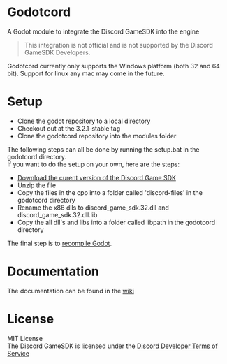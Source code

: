 # Godotcord
A Godot module to integrate the Discord GameSDK into the engine

> This integration is not official and is not supported by the Discord GameSDK Developers.

Godotcord currently only supports the Windows platform (both 32 and 64 bit). Support for linux any mac may come in the future.

# Setup

- Clone the godot repository to a local directory
- Checkout out at the 3.2.1-stable tag
- Clone the godotcord repository into the modules folder
  
The following steps can all be done by running the setup.bat in the godotcord directory.<br>
If you want to do the setup on your own, here are the steps:
- [Download the curent version of the Discord Game SDK](https://dl-game-sdk.discordapp.net/latest/discord_game_sdk.zip)
- Unzip the file
- Copy the files in the cpp into a folder called 'discord-files' in the godotcord directory
- Rename the x86 dlls to discord_game_sdk.32.dll and discord_game_sdk.32.dll.lib
- Copy the all dll's and libs into a folder called libpath in the godotcord directory
  
The final step is to [recompile Godot](https://docs.godotengine.org/en/stable/development/compiling/compiling_for_windows.html).

# Documentation

The documentation can be found in the [wiki](https://github.com/Drachenfrucht1/godotcord/wiki)

# License
MIT License<br>
The Discord GameSDK is licensed under the [Discord Developer Terms of Service](https://discord.com/developers/docs/legal)